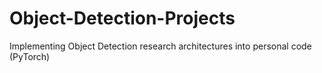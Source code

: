 # Object-Detection-Projects
Implementing Object Detection research architectures into personal code (PyTorch)
